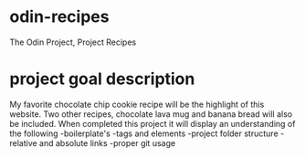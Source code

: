 # odin-recipes
The Odin Project, Project Recipes
# project goal description
My favorite chocolate chip cookie recipe will be the highlight of this website.
Two other recipes, chocolate lava mug and banana bread will also be included.
When completed this project it will display an understanding of the following
    -boilerplate's
    -tags and elements
    -project folder structure
    -relative and absolute links
    -proper git usage